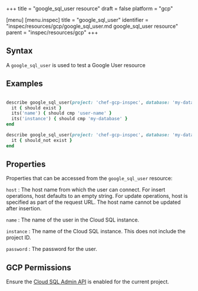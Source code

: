 +++
title = "google_sql_user resource"
draft = false
platform = "gcp"

[menu]
  [menu.inspec]
    title = "google_sql_user"
    identifier = "inspec/resources/gcp/google_sql_user.md google_sql_user resource"
    parent = "inspec/resources/gcp"
+++

## Syntax

A `google_sql_user` is used to test a Google User resource

## Examples

```ruby

describe google_sql_user(project: 'chef-gcp-inspec', database: 'my-database', name: 'user-name', host: "example.com") do
  it { should exist }
  its('name') { should cmp 'user-name' }
  its('instance') { should cmp 'my-database' }
end

describe google_sql_user(project: 'chef-gcp-inspec', database: 'my-database', name: "nonexistent", host: "example.com") do
  it { should_not exist }
end
```

## Properties

Properties that can be accessed from the `google_sql_user` resource:

`host`
: The host name from which the user can connect. For insert operations, host defaults to an empty string. For update operations, host is specified as part of the request URL. The host name cannot be updated after insertion.

`name`
: The name of the user in the Cloud SQL instance.

`instance`
: The name of the Cloud SQL instance. This does not include the project ID.

`password`
: The password for the user.

## GCP Permissions

Ensure the [Cloud SQL Admin API](https://console.cloud.google.com/apis/library/sqladmin.googleapis.com/) is enabled for the current project.
